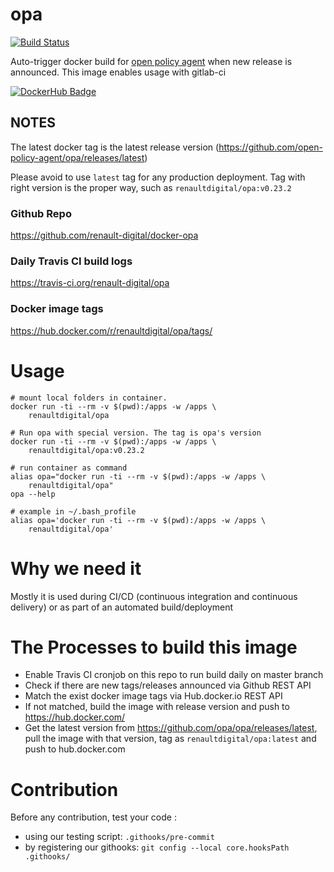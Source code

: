 # opa

[![Build Status](https://travis-ci.com/renault-digital/docker-opa.svg?branch=master)](https://travis-ci.com/renault-digital/docker-opa)

Auto-trigger docker build for [open policy agent](https://www.openpolicyagent.org/) when new release is announced. This image enables usage with gitlab-ci

[![DockerHub Badge](http://dockeri.co/image/renaultdigital/opa)](https://hub.docker.com/r/renaultdigital/opa/)

## NOTES

The latest docker tag is the latest release version (https://github.com/open-policy-agent/opa/releases/latest)

Please avoid to use `latest` tag for any production deployment. Tag with right version is the proper way, such as `renaultdigital/opa:v0.23.2`

### Github Repo

https://github.com/renault-digital/docker-opa

### Daily Travis CI build logs

https://travis-ci.org/renault-digital/opa

### Docker image tags

https://hub.docker.com/r/renaultdigital/opa/tags/

# Usage

    # mount local folders in container.
    docker run -ti --rm -v $(pwd):/apps -w /apps \
        renaultdigital/opa

    # Run opa with special version. The tag is opa's version
    docker run -ti --rm -v $(pwd):/apps -w /apps \
        renaultdigital/opa:v0.23.2

    # run container as command
    alias opa="docker run -ti --rm -v $(pwd):/apps -w /apps \
        renaultdigital/opa"
    opa --help
    
    # example in ~/.bash_profile
    alias opa='docker run -ti --rm -v $(pwd):/apps -w /apps \
        renaultdigital/opa'

# Why we need it

Mostly it is used during CI/CD (continuous integration and continuous delivery) or as part of an automated build/deployment

# The Processes to build this image

* Enable Travis CI cronjob on this repo to run build daily on master branch
* Check if there are new tags/releases announced via Github REST API
* Match the exist docker image tags via Hub.docker.io REST API
* If not matched, build the image with release version and push to https://hub.docker.com/
* Get the latest version from https://github.com/opa/opa/releases/latest, pull the image with that version, tag as `renaultdigital/opa:latest` and push to hub.docker.com

# Contribution

Before any contribution, test your code :

- using our testing script: `.githooks/pre-commit`
- by registering our githooks: `git config --local core.hooksPath .githooks/`
